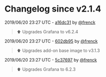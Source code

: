 # Changelog since v2.1.4

2019/06/20 23:27 UTC - [a16dc31](https://github.com/hassio-addons/addon-grafana/commit/a16dc31ab3629d05562f1bdb14e8896eb4f2976b) by [@frenck](https://github.com/frenck)
> :arrow_up: Upgrades Grafana to v6.2.4 

2019/06/20 23:27 UTC - [602db95](https://github.com/hassio-addons/addon-grafana/commit/602db95146142484b1859ebcb6bba2b1ac6a40f3) by [@frenck](https://github.com/frenck)
> :arrow_up: Upgrades add-on base image to v3.1.3 

2019/06/20 23:27 UTC - [5c37697](https://github.com/hassio-addons/addon-grafana/commit/5c3769789c4fd6763f9cd88557fda58d2c2c621c) by [@frenck](https://github.com/frenck)
> :arrow_up: Upgrades Grafana to 6.2.3 

